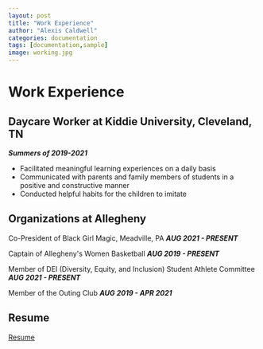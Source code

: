 ```yaml
---
layout: post
title: "Work Experience"
author: "Alexis Caldwell"
categories: documentation
tags: [documentation,sample]
image: working.jpg
---
```


# Work Experience

## Daycare Worker at Kiddie University, Cleveland, TN
_**Summers of 2019-2021**_

- Facilitated meaningful learning experiences on a daily basis
- Communicated with parents and family members of students in a positive and constructive manner
- Conducted helpful habits for the children to imitate

## Organizations at Allegheny

Co-President of Black Girl Magic, Meadville, PA
_**AUG 2021 - PRESENT**_

Captain of Allegheny's Women Basketball
_**AUG 2019 - PRESENT**_

Member of DEI (Diversity, Equity, and Inclusion) Student Athlete Committee
_**AUG 2021 - PRESENT**_

Member of the Outing Club
_**AUG 2019 - APR 2021**_

## Resume
[Resume](file:///C:/Users/alexi/Downloads/Resume%20(1).pdf)
